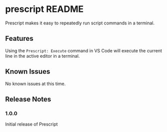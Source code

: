 # prescript README

Prescript makes it easy to repeatedly run script commands in a terminal.

## Features

Using the `Prescript: Execute` command in VS Code will execute the current line in the active editor in a terminal.

## Known Issues

No known issues at this time.

## Release Notes

### 1.0.0

Initial release of Prescript
